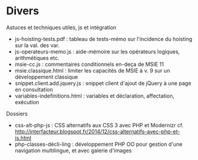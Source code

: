 Divers
========


Astuces et techniques utiles, js et intégration

* js-hoisting-tests.pdf : tableau de tests-mémo sur l'incidence du hoisting sur la val. des var.
* js-operateurs-memo.js : aide-mémoire sur les opérateurs logiques, arithmétiques etc.
* msie-cc.js : commentaires conditionnels en-deça de MSIE 11
* msie.classique.html : limiter les capacités de MSIE à v. 9 sur un développement classique
* snippet.client.add.jquery.js : snippet client d'ajout de jQuery à une page en consultation
* variables-indefinitions.html : variables et déclaration, affectation, exécution

Dossiers

* css-alt-php-js : CSS alternatifs aux CSS 3 avec PHP et Modernizr cf. http://interfacteur.blogspot.fr/2014/12/css-alternatifs-avec-php-et-js.html
* php-classes-décli-ling : développement PHP OO pour gestion d'une navigation multilingue, et avec galerie d'images


